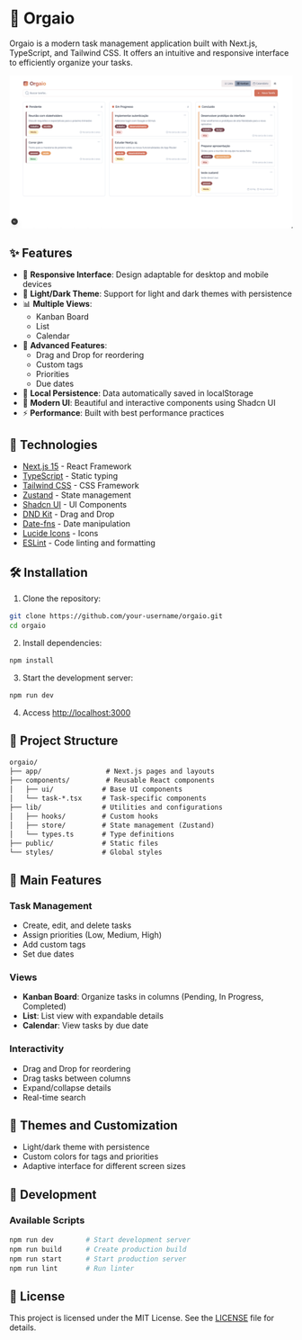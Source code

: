# 🎯 Orgaio

Orgaio is a modern task management application built with Next.js, TypeScript, and Tailwind CSS. It offers an intuitive and responsive interface to efficiently organize your tasks.

![Orgaio Screenshot](public/orgaio.png)

## ✨ Features

- 📱 **Responsive Interface**: Design adaptable for desktop and mobile devices
- 🎨 **Light/Dark Theme**: Support for light and dark themes with persistence
- 📊 **Multiple Views**:
  - Kanban Board
  - List
  - Calendar
- 🎯 **Advanced Features**:
  - Drag and Drop for reordering
  - Custom tags
  - Priorities
  - Due dates
- 💾 **Local Persistence**: Data automatically saved in localStorage
- 🎨 **Modern UI**: Beautiful and interactive components using Shadcn UI
- ⚡ **Performance**: Built with best performance practices

## 🚀 Technologies

- [Next.js 15](https://nextjs.org/) - React Framework
- [TypeScript](https://www.typescriptlang.org/) - Static typing
- [Tailwind CSS](https://tailwindcss.com/) - CSS Framework
- [Zustand](https://github.com/pmndrs/zustand) - State management
- [Shadcn UI](https://ui.shadcn.com/) - UI Components
- [DND Kit](https://dndkit.com/) - Drag and Drop
- [Date-fns](https://date-fns.org/) - Date manipulation
- [Lucide Icons](https://lucide.dev/) - Icons
- [ESLint](https://eslint.org/) - Code linting and formatting

## 🛠️ Installation

1. Clone the repository:

```bash
git clone https://github.com/your-username/orgaio.git
cd orgaio
```

2. Install dependencies:

```bash
npm install
```

3. Start the development server:

```bash
npm run dev
```

4. Access [http://localhost:3000](http://localhost:3000)

## 📁 Project Structure

```
orgaio/
├── app/                # Next.js pages and layouts
├── components/         # Reusable React components
│   ├── ui/            # Base UI components
│   └── task-*.tsx     # Task-specific components
├── lib/               # Utilities and configurations
│   ├── hooks/         # Custom hooks
│   ├── store/         # State management (Zustand)
│   └── types.ts       # Type definitions
├── public/            # Static files
└── styles/            # Global styles
```

## 🎯 Main Features

### Task Management

- Create, edit, and delete tasks
- Assign priorities (Low, Medium, High)
- Add custom tags
- Set due dates

### Views

- **Kanban Board**: Organize tasks in columns (Pending, In Progress, Completed)
- **List**: List view with expandable details
- **Calendar**: View tasks by due date

### Interactivity

- Drag and Drop for reordering
- Drag tasks between columns
- Expand/collapse details
- Real-time search

## 🎨 Themes and Customization

- Light/dark theme with persistence
- Custom colors for tags and priorities
- Adaptive interface for different screen sizes

## 🔧 Development

### Available Scripts

```bash
npm run dev        # Start development server
npm run build      # Create production build
npm run start      # Start production server
npm run lint       # Run linter
```

## 📝 License

This project is licensed under the MIT License. See the [LICENSE](LICENSE) file for details.
